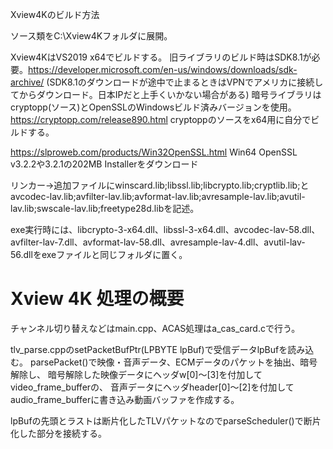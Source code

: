 Xview4Kのビルド方法

ソース類をC:\Xview4Kフォルダに展開。

Xview4KはVS2019 x64でビルドする。
旧ライブラリのビルド時はSDK8.1が必要。https://developer.microsoft.com/en-us/windows/downloads/sdk-archive/
(SDK8.1のダウンロードが途中で止まるときはVPNでアメリカに接続してからダウンロード。日本IPだと上手くいかない場合がある)
暗号ライブラリはcryptopp(ソース)とOpenSSLのWindowsビルド済みバージョンを使用。
https://cryptopp.com/release890.html
cryptoppのソースをx64用に自分でビルドする。

https://slproweb.com/products/Win32OpenSSL.html
Win64 OpenSSL v3.2.2や3.2.1の202MB Installerをダウンロード

リンカー→追加ファイルにwinscard.lib;libssl.lib;libcrypto.lib;cryptlib.lib;とavcodec-lav.lib;avfilter-lav.lib;avformat-lav.lib;avresample-lav.lib;avutil-lav.lib;swscale-lav.lib;freetype28d.libを記述。

exe実行時には、libcrypto-3-x64.dll、libssl-3-x64.dll、avcodec-lav-58.dll、avfilter-lav-7.dll、avformat-lav-58.dll、avresample-lav-4.dll、avutil-lav-56.dllをexeファイルと同じフォルダに置く。


# Xview 4K 処理の概要

チャンネル切り替えなどはmain.cpp、ACAS処理はa_cas_card.cで行う。

tlv_parse.cppのsetPacketBufPtr(LPBYTE lpBuf)で受信データlpBufを読み込む。
parsePacket()で映像・音声データ、ECMデータのパケットを抽出、暗号解除し、
暗号解除した映像データにヘッダw[0]～[3]を付加してvideo_frame_bufferの、
音声データにヘッダheader[0]～[2]を付加してaudio_frame_bufferに書き込み動画バッファを作成する。

lpBufの先頭とラストは断片化したTLVパケットなのでparseScheduler()で断片化した部分を接続する。


